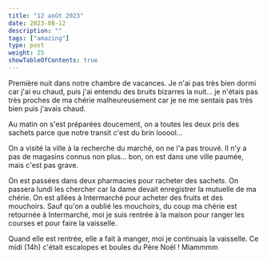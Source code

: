 ```yaml
---
title: "12 août 2023"
date: 2023-08-12
description: ""
tags: ["amazing"]
type: post
weight: 25
showTableOfContents: true
---
```


Première nuit dans notre chambre de vacances. Je n'ai pas très bien dormi car j'ai eu chaud, puis j'ai entendu des bruits bizarres la nuit... je n'étais pas très proches de ma chérie malheureusement car je ne me sentais pas très bien puis j'avais chaud.

Au matin on s'est préparées doucement, on a toutes les deux pris des sachets parce que notre transit c'est du brin looool...

On a visité la ville à la recherche du marché, on ne l'a pas trouvé. Il n'y a pas de magasins connus non plus... bon, on est dans une ville paumée, mais c'est pas grave.

On est passées dans deux pharmacies pour racheter des sachets. On passera lundi les chercher car la dame devait enregistrer la mutuelle de ma chérie. On est allées à Intermarché pour acheter des fruits et des mouchoirs. Sauf qu'on a oublié les mouchoirs, du coup ma chérie est retournée à Intermarché, moi je suis rentrée à la maison pour ranger les courses et pour faire la vaisselle.

Quand elle est rentrée, elle a fait à manger, moi je continuais la vaisselle. Ce midi (14h) c'était escalopes et boules du Père Noël ! Miammmm